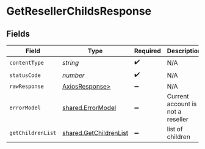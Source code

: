 # GetResellerChildsResponse


## Fields

| Field                                                            | Type                                                             | Required                                                         | Description                                                      |
| ---------------------------------------------------------------- | ---------------------------------------------------------------- | ---------------------------------------------------------------- | ---------------------------------------------------------------- |
| `contentType`                                                    | *string*                                                         | :heavy_check_mark:                                               | N/A                                                              |
| `statusCode`                                                     | *number*                                                         | :heavy_check_mark:                                               | N/A                                                              |
| `rawResponse`                                                    | [AxiosResponse>](https://axios-http.com/docs/res_schema)         | :heavy_minus_sign:                                               | N/A                                                              |
| `errorModel`                                                     | [shared.ErrorModel](../../models/shared/errormodel.md)           | :heavy_minus_sign:                                               | Current account is not a reseller                                |
| `getChildrenList`                                                | [shared.GetChildrenList](../../models/shared/getchildrenlist.md) | :heavy_minus_sign:                                               | list of children                                                 |
